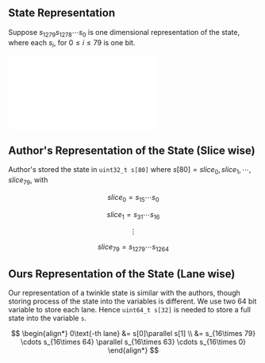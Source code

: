 
## State Representation
Suppose $s_{1279} s_{1278} \cdots s_0$ is one dimensional representation of the state, where each $s_i$, for $0 \leq i \leq 79$ is one bit.

![twinkle state](state.pdf)

## Author's Representation of the State (Slice wise)
Author's stored the state in `uint32_t s[80]` where $s[80] = {slice_0, slice_1, \cdots, slice_{79}}$,
with

$$slice_0 = s_{15} \cdots s_{0}$$

$$slice_1 = s_{31} \cdots s_{16}$$

$$\vdots$$

$$slice_{79} = s_{1279} \cdots s_{1264}$$

## Ours Representation of the State (Lane wise)
Our representation of a twinkle state is similar with the authors, though storing process of the
state into the variables is different. We use two 64 bit variable to store each lane. Hence
`uint64_t s[32]` is needed to store a full state into the variable `s`.

$$
\begin{align*}
    0\text{-th lane} &= s[0]\parallel s[1] \\
    &= s_{16\times 79} \cdots s_{16\times 64} \parallel s_{16\times 63} \cdots s_{16\times 0}
\end{align*}
$$
